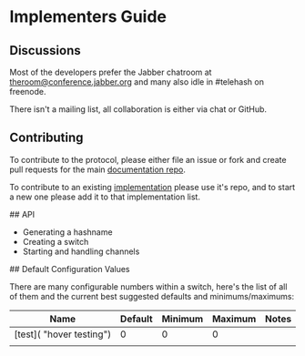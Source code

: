 # Implementers Guide

## Discussions

Most of the developers prefer the Jabber chatroom at [theroom@conference.jabber.org](xmpp:theroom@conference.jabber.org) and many also idle in #telehash on freenode.

There isn't a mailing list, all collaboration is either via chat or GitHub.

## Contributing

To contribute to the protocol, please either file an issue or fork and create pull requests for the main [documentation repo](https://github.com/telehash/telehash.org).

To contribute to an existing [implementation](implementations.md) please use it's repo, and to start a new one please add it to that implementation list.

<a name="api" />
## API

* Generating a hashname
* Creating a switch
* Starting and handling channels

<a name="defaults" />
## Default Configuration Values

There are many configurable numbers within a switch, here's the list of all of them and the current best suggested defaults and minimums/maximums:

| Name | Default | Minimum | Maximum | Notes
| ---- | ------- | ------- | ------- | -----
| [test]( "hover testing") |0|0|0|
|||||
